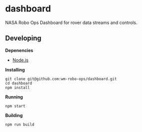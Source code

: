 # dashboard

NASA Robo Ops Dashboard for rover data streams and controls.

## Developing

**Depenencies**

- [Node.js](https://nodejs.org/en/download/package-manager/)

**Installing**
```
git clone git@github.com:wm-robo-ops/dashboard.git
cd dashboard
npm install
```

**Running**
```
npm start
```

**Building**
```
npm run build
```
